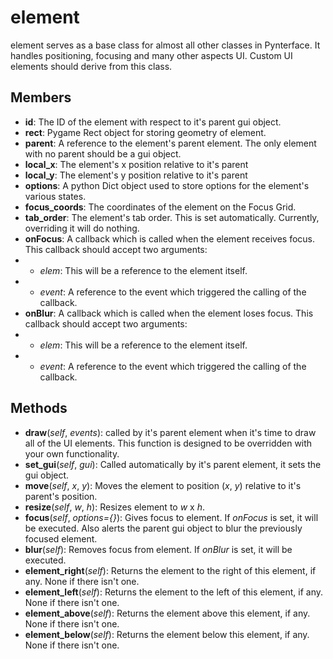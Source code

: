 element
=======

element serves as a base class for almost all other classes in Pynterface. It handles positioning, focusing and many other aspects UI. Custom UI elements should derive from this class.

Members
-------

 - **id**: The ID of the element with respect to it's parent gui object.
 - **rect**: Pygame Rect object for storing geometry of element.
 - **parent**: A reference to the element's parent element. The only element with no parent should be a gui object.
 - **local_x**: The element's x position relative to it's parent
 - **local_y**: The element's y position relative to it's parent
 - **options**: A python Dict object used to store options for the element's various states.
 - **focus_coords**: The coordinates of the element on the Focus Grid.
 - **tab_order**: The element's tab order. This is set automatically. Currently, overriding it will do nothing.
 - **onFocus**: A callback which is called when the element receives focus. This callback should accept two arguments:
 - - *elem*: This will be a reference to the element itself.
 - - *event*: A reference to the event which triggered the calling of the callback.
 - **onBlur**: A callback which is called when the element loses focus. This callback should accept two arguments:
 - - *elem*: This will be a reference to the element itself.
 - - *event*: A reference to the event which triggered the calling of the callback.

Methods
-------
 - **draw**(*self*, *events*): called by it's parent element when it's time to draw all of the UI elements. This function is designed to be overridden with your own functionality.
 - **set_gui**(*self*, *gui*): Called automatically by it's parent element, it sets the gui object.
 - **move**(*self*, *x*, *y*): Moves the element to position (*x*, *y*) relative to it's parent's position.
 - **resize**(*self*, *w*, *h*): Resizes element to *w* x *h*.
 - **focus**(*self*, *options={}*): Gives focus to element. If *onFocus* is set, it will be executed. Also alerts the parent gui object to blur the previously focused element.
 - **blur**(*self*): Removes focus from element. If *onBlur* is set, it will be executed.
 - **element_right**(*self*): Returns the element to the right of this element, if any. None if there isn't one.
 - **element_left**(*self*): Returns the element to the left of this element, if any. None if there isn't one.
 - **element_above**(*self*): Returns the element above this element, if any. None if there isn't one.
 - **element_below**(*self*): Returns the element below this element, if any. None if there isn't one.